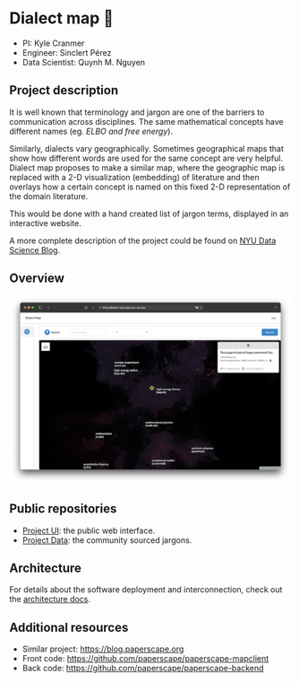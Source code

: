 # Dialect map 💬

- PI: Kyle Cranmer
- Engineer: Sinclert Pérez
- Data Scientist: Quynh M. Nguyen


## Project description
It is well known that terminology and jargon are one of the barriers to communication across disciplines.
The same mathematical concepts have different names (eg. _ELBO and free energy_).

Similarly, dialects vary geographically. Sometimes geographical maps that show how different words are used
for the same concept are very helpful. Dialect map proposes to make a similar map, where the geographic map 
is replaced with a 2-D visualization (embedding) of literature and then overlays how a certain concept
is named on this fixed 2-D representation of the domain literature.

This would be done with a hand created list of jargon terms, displayed in an interactive website.

A more complete description of the project could be found on [NYU Data Science Blog](https://nyudatascience.medium.com/dialect-map-jargon-dialects-across-science-domains-908a62ead9ad). 
## Overview

![ui-overview][image-interface]


## Public repositories

- [Project UI][repo-dialect-map-ui]: the public web interface.
- [Project Data][repo-dialect-map-data]: the community sourced jargons.


## Architecture
For details about the software deployment and interconnection, check out the [architecture docs][docs-architecture].


## Additional resources

- Similar project: https://blog.paperscape.org
- Front code: https://github.com/paperscape/paperscape-mapclient 
- Back code: https://github.com/paperscape/paperscape-backend 


[repo-dialect-map-ui]: https://github.com/dialect-map/dialect-map-ui
[repo-dialect-map-data]: https://github.com/dialect-map/dialect-map-data
[docs-architecture]: docs/architecture.md
[image-interface]: images/web-interface.png
